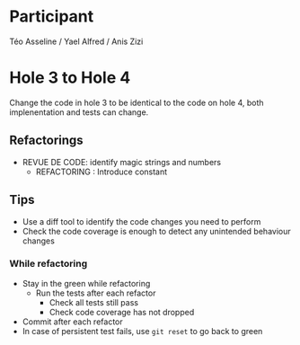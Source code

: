 # Participant

Téo Asseline / Yael Alfred / Anis Zizi

# Hole 3 to Hole 4

Change the code in hole 3 to be identical to the code on hole 4, both implenentation and tests can change.

## Refactorings

- REVUE DE CODE: identify magic strings and numbers
  - REFACTORING : Introduce constant

## Tips

- Use a diff tool to identify the code changes you need to perform
- Check the code coverage is enough to detect any unintended behaviour changes

### While refactoring

- Stay in the green while refactoring
  - Run the tests after each refactor
    - Check all tests still pass
    - Check code coverage has not dropped
- Commit after each refactor
- In case of persistent test fails, use `git reset` to go back to green
